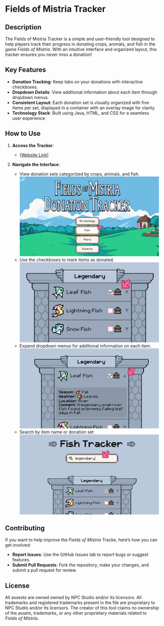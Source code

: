 # Fields of Mistria Tracker

## Description
The Fields of Mistria Tracker is a simple and user-friendly tool designed to help players track their progress in donating crops, animals, and fish in the game *Fields of Mistria*. With an intuitive interface and organized layout, this tracker ensures you never miss a donation!

## Key Features
- **Donation Tracking**: Keep tabs on your donations with interactive checkboxes.
- **Dropdown Details**: View additional information about each item through dropdown menus.
- **Consistent Layout**: Each donation set is visually organized with five items per set, displayed in a container with an overlay image for clarity.
- **Technology Stack**: Built using Java, HTML, and CSS for a seamless user experience.

## How to Use
1. **Access the Tracker**:
   - [[Website Link](https://fields-of-mistria-tracker.vercel.app/)] 


2. **Navigate the Interface**:
   - View donation sets categorized by crops, animals, and fish.
   ![view](./Assests/view.png)
   - Use the checkboxes to mark items as donated.
    ![view](./Assests/check.png)
   - Expand dropdown menus for additional information on each item.
    ![view](./Assests/dropdown.png)
   - Search by item name or donation set
    ![view](./Assests/search%20set.png)

## Contributing
If you want to help improve the *Fields of Mistria* Tracke, here’s how you can get involved:
- **Report Issues**: Use the GitHub Issues tab to report bugs or suggest features.
- **Submit Pull Requests**: Fork the repository, make your changes, and submit a pull request for review.

## License
All assests are owned owned by NPC Studio and/or its licensors. All trademarks and registered trademarks present in the file are proprietary to NPC Studio and/or its licensors. The creator of this tool claims no ownership of the assets, trademarks, or any other proprietary materials related to *Fields of Mistria*.